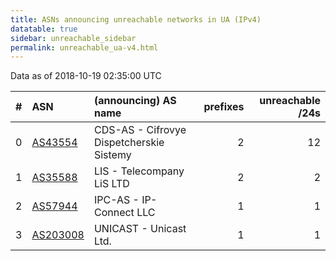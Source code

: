 ```yaml
---
title: ASNs announcing unreachable networks in UA (IPv4)
datatable: true
sidebar: unreachable_sidebar
permalink: unreachable_ua-v4.html
---
```


Data as of 2018-10-19 02:35:00 UTC


<div class="datatable-begin"></div>

|   # | ASN                                      | (announcing) AS name                     |   prefixes |   unreachable /24s |
|----:|:-----------------------------------------|:-----------------------------------------|-----------:|-------------------:|
|   0 | [AS43554](unreachable_AS43554-v4.html)   | CDS-AS - Cifrovye Dispetcherskie Sistemy |          2 |                 12 |
|   1 | [AS35588](unreachable_AS35588-v4.html)   | LIS - Telecompany LiS LTD                |          2 |                  2 |
|   2 | [AS57944](unreachable_AS57944-v4.html)   | IPC-AS - IP-Connect LLC                  |          1 |                  1 |
|   3 | [AS203008](unreachable_AS203008-v4.html) | UNICAST - Unicast Ltd.                   |          1 |                  1 |

<div class="datatable-end"></div>